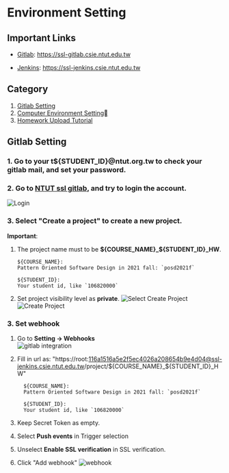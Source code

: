 # Environment Setting
## Important Links
* [Gitlab](https://ssl-gitlab.csie.ntut.edu.tw): https://ssl-gitlab.csie.ntut.edu.tw

* [Jenkins](https://ssl-jenkins.csie.ntut.edu.tw): https://ssl-jenkins.csie.ntut.edu.tw


## Category
1. [Gitlab Setting](#gitlab-setting)
2. [Computer Environment Setting](./computer_environment_setting.md)
3. [Homework Upload Tutorial](./homework_upload_tutorial.md)

## Gitlab Setting

### 1. Go to your t${STUDENT_ID}@ntut.org.tw to check your gitlab mail, and set your password.

### 2. Go to [NTUT ssl gitlab](https://ssl-gitlab.csie.ntut.edu.tw), and try to login the account.
  ![Login](./img/gitlab/signIn.png)

### 3. Select "Create a project" to create a new project.

**Important**:
  1. The project name must to be **${COURSE_NAME}_${STUDENT_ID}_HW**.
        ```
        ${COURSE_NAME}:
        Pattern Oriented Software Design in 2021 fall: `posd2021f`

        ${STUDENT_ID}:
        Your student id, like `106820000`
        ```

  2. Set project visibility level as **private**.
    ![Select Create Project](./img/gitlab/selectCreate.png)
    ![Create Project](./img/gitlab/createProject.png)

### 3. Set webhook

1. Go to **Setting -> Webhooks**<br>
    ![gitlab integration](./img/gitlab/gitlabWebhook.png)

2. Fill in url as: "https://root:116a1516a5e2f5ec4026a208654b9e4d04@ssl-jenkins.csie.ntut.edu.tw/project/${COURSE_NAME}_${STUDENT_ID}_HW"
    ```
      ${COURSE_NAME}:
      Pattern Oriented Software Design in 2021 fall: `posd2021f`

      ${STUDENT_ID}:
      Your student id, like `106820000`
    ```


3. Keep Secret Token as empty.

4. Select **Push events** in Trigger selection

5. Unselect **Enable SSL verification** in SSL verification.

6. Click "Add webhook"
  ![webhook](./img/gitlab/webhookSetting.png)

